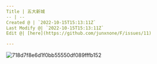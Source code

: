 ```yaml
---
Title | 五大新城
-- | --
Created @ | `2022-10-15T15:13:11Z`
Last Modify @| `2022-10-15T15:13:11Z`
Edit @| [here](https://github.com/junxnone/F/issues/11)

---
```

![718d7f8e6d1f0bb55550df089fffb152](https://user-images.githubusercontent.com/2216970/195993939-817db21a-456a-4d5f-93ee-cbfe4cd59e80.jpg)

